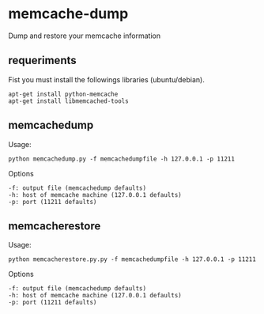 memcache-dump
=============

Dump and restore your memcache information

## requeriments

Fist you must install the followings libraries (ubuntu/debian).

	apt-get install python-memcache
	apt-get install libmemcached-tools

## memcachedump

Usage:

	python memcachedump.py -f memcachedumpfile -h 127.0.0.1 -p 11211

Options

	-f: output file (memcachedump defaults)
	-h: host of memcache machine (127.0.0.1 defaults)
	-p: port (11211 defaults)

## memcacherestore

Usage:

	python memcacherestore.py.py -f memcachedumpfile -h 127.0.0.1 -p 11211

Options

	-f: output file (memcachedump defaults)
	-h: host of memcache machine (127.0.0.1 defaults)
	-p: port (11211 defaults)